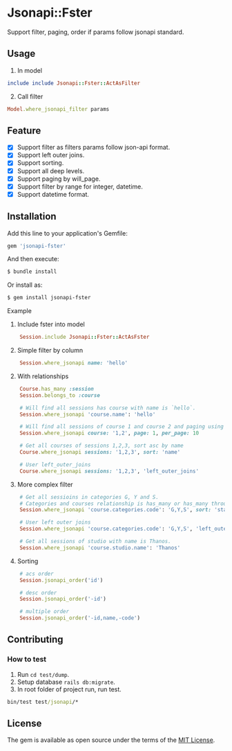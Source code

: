 # Jsonapi::Fster
Support filter, paging, order if params follow jsonapi standard.

## Usage
1. In model
```ruby
include include Jsonapi::Fster::ActAsFilter
```
2. Call filter
```ruby
Model.where_jsonapi_filter params
```

## Feature
* [x] Support filter as filters params follow json-api format.
* [x] Support left outer joins.
* [x] Support sorting.
* [x] Support all deep levels.
* [x] Support paging by will_page.
* [x] Support filter by range for integer, datetime.
* [x] Support datetime format.

## Installation
Add this line to your application's Gemfile:

```ruby
gem 'jsonapi-fster'
```

And then execute:
```bash
$ bundle install
```

Or install as:
```bash
$ gem install jsonapi-fster
```

Example
1. Include fster into model
```ruby
    Session.include Jsonapi::Fster::ActAsFster
```

2. Simple filter by column
```ruby
    Session.where_jsonapi name: 'hello'
```

2. With relationships
```ruby
    Course.has_many :session
    Session.belongs_to :course

    # Will find all sessions has course with name is `hello`.
    Session.where_jsonapi 'course.name': 'hello'

    # Will find all sessions of course 1 and course 2 and paging using will_page
    Session.where_jsonapi course: '1,2', page: 1, per_page: 10

    # Get all courses of sessions 1,2,3, sort asc by name
    Course.where_jsonapi sessions: '1,2,3', sort: 'name'

    # User left_outer_joins
    Course.where_jsonapi sessions: '1,2,3', 'left_outer_joins'
```

3. More complex filter
```ruby
    # Get all sessioins in categories G, Y and S.
    # Categories and courses relationship is has_many or has_many through one.
    Session.where_jsonapi 'course.categories.code': 'G,Y,S', sort: 'start_at', page: 1, per_page: 20

    # User left outer joins
    Session.where_jsonapi 'course.categories.code': 'G,Y,S', 'left_outer_joins'

    # Get all sessions of studio with name is Thanos.
    Session.where_jsonapi 'course.studio.name': 'Thanos'
```

4. Sorting
```ruby
    # acs order
    Session.jsonapi_order('id')

    # desc order
    Session.jsonapi_order('-id')

    # multiple order
    Session.jsonapi_order('-id,name,-code')
```

## Contributing
### How to test
1. Run `cd test/dump`.
2. Setup database `rails db:migrate`.
3. In root folder of project run, run test.
```cmd
bin/test test/jsonapi/*
```

## License
The gem is available as open source under the terms of the [MIT License](https://opensource.org/licenses/MIT).
